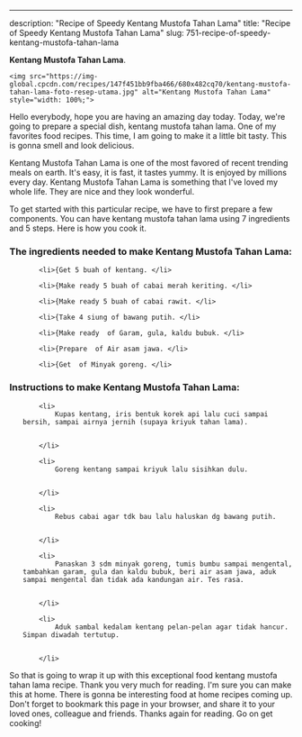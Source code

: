 ---
description: "Recipe of Speedy Kentang Mustofa Tahan Lama"
title: "Recipe of Speedy Kentang Mustofa Tahan Lama"
slug: 751-recipe-of-speedy-kentang-mustofa-tahan-lama

<p>
	<strong>Kentang Mustofa Tahan Lama</strong>. 
	
</p>
<p>
	
	<img src="https://img-global.cpcdn.com/recipes/147f451bb9fba466/680x482cq70/kentang-mustofa-tahan-lama-foto-resep-utama.jpg" alt="Kentang Mustofa Tahan Lama" style="width: 100%;">
	
	
</p>
<p>
	Hello everybody, hope you are having an amazing day today. Today, we're going to prepare a special dish, kentang mustofa tahan lama. One of my favorites food recipes. This time, I am going to make it a little bit tasty. This is gonna smell and look delicious.
</p>
	
<p>
	
</p>
<p>
	Kentang Mustofa Tahan Lama is one of the most favored of recent trending meals on earth. It's easy, it is fast, it tastes yummy. It is enjoyed by millions every day. Kentang Mustofa Tahan Lama is something that I've loved my whole life. They are nice and they look wonderful.
</p>

<p>
To get started with this particular recipe, we have to first prepare a few components. You can have kentang mustofa tahan lama using 7 ingredients and 5 steps. Here is how you cook it.
</p>

<h3>The ingredients needed to make Kentang Mustofa Tahan Lama:</h3>

<ol>
	
		<li>{Get 5 buah of kentang. </li>
	
		<li>{Make ready 5 buah of cabai merah keriting. </li>
	
		<li>{Make ready 5 buah of cabai rawit. </li>
	
		<li>{Take 4 siung of bawang putih. </li>
	
		<li>{Make ready  of Garam, gula, kaldu bubuk. </li>
	
		<li>{Prepare  of Air asam jawa. </li>
	
		<li>{Get  of Minyak goreng. </li>
	
</ol>
<p>
	
</p>

<h3>Instructions to make Kentang Mustofa Tahan Lama:</h3>

<ol>
	
		<li>
			Kupas kentang, iris bentuk korek api lalu cuci sampai bersih, sampai airnya jernih (supaya kriyuk tahan lama).
			
			
		</li>
	
		<li>
			Goreng kentang sampai kriyuk lalu sisihkan dulu.
			
			
		</li>
	
		<li>
			Rebus cabai agar tdk bau lalu haluskan dg bawang putih.
			
			
		</li>
	
		<li>
			Panaskan 3 sdm minyak goreng, tumis bumbu sampai mengental, tambahkan garam, gula dan kaldu bubuk, beri air asam jawa, aduk sampai mengental dan tidak ada kandungan air. Tes rasa.
			
			
		</li>
	
		<li>
			Aduk sambal kedalam kentang pelan-pelan agar tidak hancur. Simpan diwadah tertutup.
			
			
		</li>
	
</ol>

<p>
	
</p>

<p>
	So that is going to wrap it up with this exceptional food kentang mustofa tahan lama recipe. Thank you very much for reading. I'm sure you can make this at home. There is gonna be interesting food at home recipes coming up. Don't forget to bookmark this page in your browser, and share it to your loved ones, colleague and friends. Thanks again for reading. Go on get cooking!
</p>
